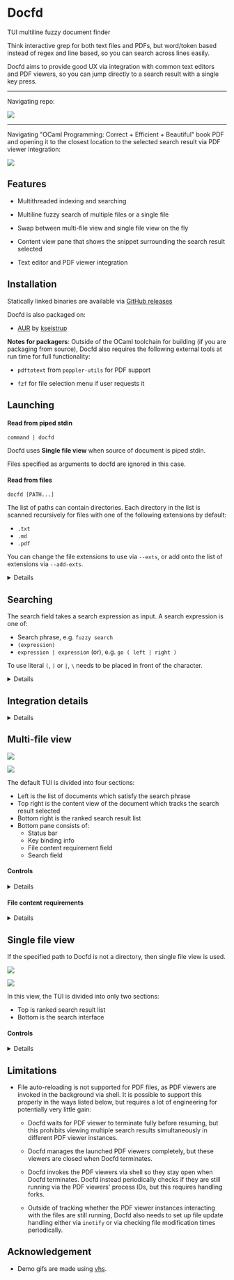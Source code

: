 # Docfd
TUI multiline fuzzy document finder

Think interactive grep for both text files and PDFs,
but word/token based instead of regex and line based,
so you can search across lines easily.

Docfd aims to provide good UX via integration with common text editors
and PDF viewers,
so you can jump directly to a search result with a single key press.

---

Navigating repo:

![](demo-vhs-gifs/repo.gif)

---

Navigating "OCaml Programming: Correct + Efficient + Beautiful" book PDF
and opening it to the closest location to the selected search result via PDF viewer integration:

![](screenshots/pdf-viewer-integration.jpg)

## Features

- Multithreaded indexing and searching

- Multiline fuzzy search of multiple files or a single file

- Swap between multi-file view and single file view on the fly

- Content view pane that shows the snippet surrounding the search result selected

- Text editor and PDF viewer integration

## Installation

Statically linked binaries are available via
[GitHub releases](https://github.com/darrenldl/docfd/releases)

Docfd is also packaged on:

- [AUR](https://aur.archlinux.org/packages/docfd-bin) by [kseistrup](https://github.com/kseistrup)

**Notes for packagers**: Outside of the OCaml toolchain for building (if you are
packaging from source), Docfd also requires the following
external tools at run time for full functionality:

- `pdftotext` from `poppler-utils` for PDF support

- `fzf` for file selection menu if user requests it

## Launching

#### Read from piped stdin

```
command | docfd
```

Docfd uses **Single file view**
when source of document is piped stdin.

Files specified as arguments to docfd are ignored
in this case.

#### Read from files

```
docfd [PATH...]
```

The list of paths can contain directories.
Each directory in the list is scanned recursively for
files with one of the following extensions by default:

- `.txt`
- `.md`
- `.pdf`

You can change the file extensions to use via `--exts`,
or add onto the list of extensions via `--add-exts`.

<details>

If the list of paths is empty,
then Docfd defaults to scanning the
current directory `.`.

If any of the file ends with `.pdf`, then `pdftotext`
is required to continue.

If exactly one file is specified
in the list of paths, then Docfd uses **Single file view**.
Otherwise, Docfd uses **Multi-file view**.

If any of the path is `?`, then file selection
of the discovered files
via `fzf`
is invoked.

</details>

## Searching

The search field takes a search expression as input. A search expression is
one of:

- Search phrase, e.g. `fuzzy search`
- `(expression)`
- `expression | expression` (or), e.g. `go ( left | right )`

To use literal `(`, `)` or `|`, `\` needs to be placed in front
of the character.

<details>

#### Search phrase and search procedure

Document content and user input in the search field are tokenized/segmented
in the same way, based on:
- Contiguous alphanumeric characters
- Individual symbols
- Individual UTF-8 characters
- Spaces

A search phrase is a list of said tokens.

Search procedure is a DFS through the document index,
where the search range for a word is fixed
to a configured range surrounding the previous word (when applicable).

A token in the index matches a token in the search phrase if they fall
into one of the following cases:
- They are a case-insensitive exact match
- They are a case-insensitive substring match (token in search phrase being the substring)
- They are within the configured case-insensitive edit distance threshold

Search results are then ranked using heuristics.

</details>

## Integration details

<details>

#### Text editor integration

Docfd uses the text editor specified by `$VISUAL` (this is checked first) or `$EDITOR`.

Docfd opens the file at first line of search result
for the following editors:

- `nano`
- `nvim`/`vim`/`vi`
- `kak`
- `hx`
- `emacs`
- `micro`
- `jed`/`xjed`

#### PDF viewer integration

Docfd guesses the default PDF viewer based on the output
of `xdg-mime query default application/pdf`,
and invokes the viewer either directly or via flatpak
depending on where the desktop file can be first found
in the list of directories specified by `$XDG_DATA_DIRS`.

Docfd opens the file at first page of the search result
and starts a text search of the most unique word
of the matched phrase within the same page
for the following viewers:

- okular
- evince
- xreader
- atril

Docfd opens the file at first page of the search result
for the following viewers:

- mupdf

</details>

## Multi-file view

![](screenshots/main0.png)

![](screenshots/main1.png)

The default TUI is divided into four sections:
- Left is the list of documents which satisfy the search phrase
- Top right is the content view of the document which tracks the search result selected
- Bottom right is the ranked search result list
- Bottom pane consists of:
    - Status bar
    - Key binding info
    - File content requirement field
    - Search field

#### Controls

<details>

Docfd operates in modes, the initial mode is `Navigation` mode.

`Navigation` mode
- Scroll down the document list
    - `j`
    - Down arrow
    - Page down
    - Scroll down with mouse wheel when hovering above the area
- Scroll up the document list
    - `k`
    - Up arrow
    - Page up
    - Scroll up with mouse wheel when hovering above the area
- Scroll down the search result list
    - `Shift`+`J`
    - `Shift`+Down arrow
    - `Shift`+Page down
    - Scroll down with mouse wheel when hovering above the area
- Scroll up the document list
    - `Shift`+`K`
    - `Shift`+Up arrow
    - `Shift`+Page up
    - Scroll up with mouse wheel when hovering above the area
- Open document
    - `Enter`
        - Docfd tries to use `$VISUAL` first, if that fails then Docfd tries `$EDITOR`
- Switch to single file view
    - `Tab`
- Switch to `Require content` mode
    - `?`
- Switch to `Search` mode
    - `/`
- Clear search phrase
    - `x`
- Exit Docfd
    - `Esc`, `Ctrl+C` or `Ctrl+Q`

`Search` mode
- Search field is active in this mode
- `Enter` to confirm search phrase and exit the mode

`Require content` mode
- Required content field is active in this mode
- `Enter` to confirm file content requirements and exit the mode

</details>

#### File content requirements

<details>

The required content field accepts a content requirement expression.

A content requirement expression is one of:
- Search phrase
- `(expression)`
- `expression & expression`
- `expression | expression`

Note that the edit distance is not considered here.
Only case-insensitive exact matches or substring matches against
the search phrases are considered.

In other words, given the same phrase,
it is treated less fuzzily as a content requirement expression
compared to being used as a search phrase in the search field.

</details>

## Single file view

If the specified path to Docfd is not a directory, then single file view
is used.

![](screenshots/single-file0.png)

![](screenshots/single-file1.png)

In this view, the TUI is divided into only two sections:
- Top is ranked search result list
- Bottom is the search interface

#### Controls

<details>

The controls are simplified in single file view,
namely `Shift` is optional for scrolling through search result list.

`Navigation` mode
- Scroll down the search result list
    - `j`
    - Down arrow
    - Page down
    - `Shift`+`J`
    - `Shift`+Down arrow
    - `Shift`+Page down
    - Scroll down with mouse wheel when hovering above the area
- Scroll up the document list
    - `k`
    - Up arrow
    - Page up
    - `Shift`+`K`
    - `Shift`+Up arrow
    - `Shift`+Page up
    - Scroll up with mouse wheel when hovering above the area
- Open document
    - `Enter`
        - Docfd tries to use `$VISUAL` first, if that fails then Docfd tries `$EDITOR`
- Switch to multi-file view
    - `Tab`
- Switch to `Search` mode
    - `/`
- Clear search phrase
    - `x`
- Exit Docfd
    - `Esc`, `Ctrl+C` or `Ctrl+Q`

`Search` mode
- Search field is active in this mode
- `Enter` to confirm search phrase and exit search mode

</details>

## Limitations

- File auto-reloading is not supported for PDF files,
  as PDF viewers are invoked in the background via shell.
  It is possible to support this properly
  in the ways listed below, but requires
  a lot of engineering for potentially very little gain:

    - Docfd waits for PDF viewer to terminate fully
      before resuming, but this
      prohibits viewing multiple search results
      simultaneously in different PDF viewer instances.

    - Docfd manages the launched PDF viewers completely,
      but these viewers are closed when Docfd terminates.

    - Docfd invokes the PDF viewers via shell
      so they stay open when Docfd terminates.
      Docfd instead periodically checks if they are still running
      via the PDF viewers' process IDs,
      but this requires handling forks.

    - Outside of tracking whether the PDF viewer instances
      interacting with the files are still running,
      Docfd also needs to set up file update handling
      either via `inotify` or via checking
      file modification times periodically.

## Acknowledgement

- Demo gifs are made using [vhs](https://github.com/charmbracelet/vhs).
